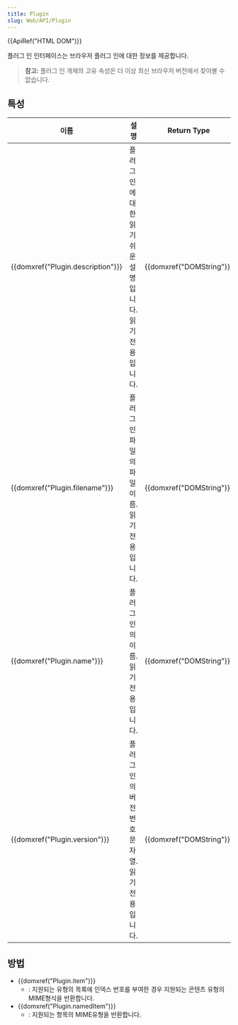 ```yaml
---
title: Plugin
slug: Web/API/Plugin
---
```

{{ApiRef("HTML DOM")}}

플러그 인 인터페이스는 브라우저 플러그 인에 대한 정보를 제공합니다.

> **참고:** 플러그 인 개체의 고유 속성은 더 이상 최신 브라우저 버전에서 찾아볼 수 없습니다.

## 특성

| 이름                                         | 설명                                                    | Return Type                      | 유용성                           |
| -------------------------------------------- | ------------------------------------------------------- | -------------------------------- | -------------------------------- |
| {{domxref("Plugin.description")}} | 플러그 인에 대한 읽기 쉬운 설명입니다. 읽기 전용입니다. | {{domxref("DOMString")}} | DOM 0                            |
| {{domxref("Plugin.filename")}}     | 플러그 인 파일의 파일 이름. 읽기 전용입니다.            | {{domxref("DOMString")}} | DOM 0                            |
| {{domxref("Plugin.name")}}         | 플러그 인의 이름. 읽기 전용입니다.                      | {{domxref("DOMString")}} | DOM 0                            |
| {{domxref("Plugin.version")}}     | 플러그 인의 버전 번호 문자열. 읽기 전용입니다.          | {{domxref("DOMString")}} | Gecko browsers only (Firefox 4+) |

## 방법

- {{domxref("Plugin.item")}}
  - : 지원되는 유형의 목록에 인덱스 번호를 부여한 경우 지원되는 콘텐츠 유형의 MIME형식을 반환합니다.
- {{domxref("Plugin.namedItem")}}
  - : 지원되는 항목의 MIME유형을 반환합니다.
